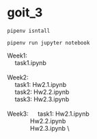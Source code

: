 # goit_3
```
pipenv isntall
```
```
pipenv run jupyter notebook
````


Week1: \
&emsp; task1.ipynb\
  \
Week2: \
&emsp; task1: Hw2.1.ipynb \
&emsp; task2: Hw2.2.ipynb \
&emsp; task3: Hw2.3.ipynb \
\
Week3:
&emsp; task1: Hw2.1.ipynb \
&emsp; &emsp;  &emsp; Hw2.2.ipynb \
&emsp; &emsp;  &emsp; Hw2.3.ipynb \
